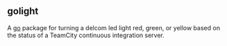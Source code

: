 ## golight

A [go](http://golang.org) package for turning a delcom led light red, green, or yellow based on the status of a TeamCity continuous integration server.
